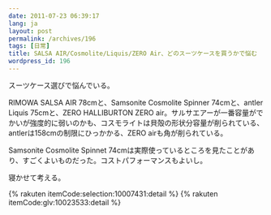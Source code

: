 ```yaml
---
date: 2011-07-23 06:39:17
lang: ja
layout: post
permalink: /archives/196
tags: [日常]
title: SALSA AIR/Cosmolite/Liquis/ZERO Air、どのスーツケースを買うかで悩む
wordpress_id: 196
---
```

スーツケース選びで悩んでいる。

RIMOWA SALSA AIR 78cmと、Samsonite Cosmolite Spinner 74cmと、antler Liquis 75cmと、ZERO HALLIBURTON ZERO&nbsp;air。サルサエアーが一番容量がでかいが強度的に弱いのかも、コスモライトは貝殻の形状分容量が削られている、antlerは158cmの制限にひっかかる、ZERO airも角が削られている。

Samsonite Cosmolite Spinnet 74cmは実際使っているところを見たことがあり、すごくよいものだった。コストパフォーマンスもよいし。

寝かせて考える。

{% rakuten itemCode:selection:10007431:detail %}
{% rakuten itemCode:glv:10023533:detail %}

